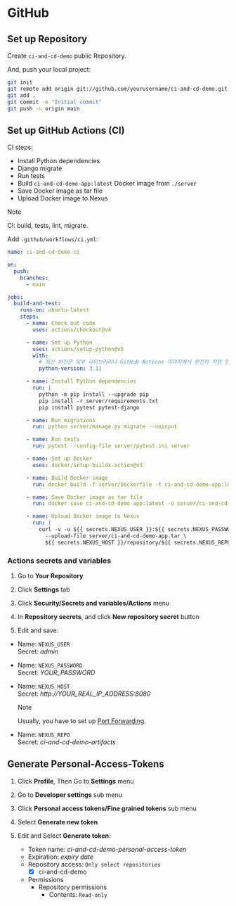 # GitHub

## Set up Repository

Create `ci-and-cd-demo` public Repository.

And, push your local project:

```bash
git init
git remote add origin git://github.com/yourusername/ci-and-cd-demo.git
git add .
git commit -m "Initial commit"
git push -u origin main
```

## Set up GitHub Actions (CI)

CI steps:

- Install Python dependencies
- Django migrate
- Run tests
- Build `ci-and-cd-demo-app:latest` Docker image from `./server`
- Save Docker image as tar file
- Upload Docker image to Nexus

> [!NOTE]
> CI: build, tests, lint, migrate.

Add `.github/workflows/ci.yml`:

```yml
name: ci-and-cd-demo-ci

on:
  push:
    branches:
      - main

jobs:
  build-and-test:
    runs-on: ubuntu-latest
    steps:
      - name: Check out code
        uses: actions/checkout@v4

      - name: Set up Python
        uses: actions/setup-python@v5
        with:
          # 최신 버전은 일부 라이브러리나 GitHub Actions 이미지에서 완전히 지원 안 될 수도 있으니 주의하기.
          python-version: 3.11

      - name: Install Python dependencies
        run: |
          python -m pip install --upgrade pip
          pip install -r server/requirements.txt
          pip install pytest pytest-django

      - name: Run migrations
        run: python server/manage.py migrate --noinput

      - name: Run tests
        run: pytest --config-file server/pytest.ini server

      - name: Set up Docker
        uses: docker/setup-buildx-action@v3

      - name: Build Docker image
        run: docker build -f server/Dockerfile -t ci-and-cd-demo-app:latest ./server

      - name: Save Docker image as tar file
        run: docker save ci-and-cd-demo-app:latest -o server/ci-and-cd-demo-app.tar

      - name: Upload Docker image to Nexus
        run: |
          curl -v -u ${{ secrets.NEXUS_USER }}:${{ secrets.NEXUS_PASSWORD }} \
            --upload-file server/ci-and-cd-demo-app.tar \
            ${{ secrets.NEXUS_HOST }}/repository/${{ secrets.NEXUS_REPO }}/ci-and-cd-demo-app.tar
```

### Actions secrets and variables

1. Go to **Your Repository**

2. Click **Settings** tab

3. Click **Security/Secrets and variables/Actions** menu

4. In **Repository secrets**, and click **New repository secret** button

5. Edit and save:

- Name: `NEXUS_USER`  
  Secret: _admin_

- Name: `NEXUS_PASSWORD`  
  Secret: _YOUR_PASSWORD_

- Name: `NEXUS_HOST`  
  Secret: _http://YOUR_REAL_IP_ADDRESS:8080_

  > [!NOTE]
  > Usually, you have to set up [Port Forwarding](./port_forwarding.md).

- Name: `NEXUS_REPO`  
  Secret: _ci-and-cd-demo-artifacts_

## Generate Personal-Access-Tokens

1. Click **Profile**, Then Go to **Settings** menu

2. Go to **Developer settings** sub menu

3. Click **Personal access tokens/Fine grained tokens** sub menu

4. Select **Generate new token**

5. Edit and Select **Generate token**:

   - Token name: _ci-and-cd-demo-personal-access-token_
   - Expiration: _expiry date_
   - Repository access: `Only select repositories`
     - [x] ci-and-cd-demo
   - Permissions
     - Repository permissions
       - Contents: `Read-only`
